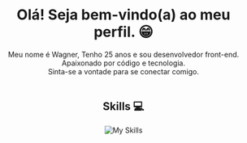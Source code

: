 <h1 align="center"> Olá! Seja bem-vindo(a) ao meu perfil. 😁 </h1>


<div align="center">
Meu nome é Wagner, Tenho 25 anos e sou desenvolvedor front-end. <br>
Apaixonado por código e tecnologia.
<br>
Sinta-se a vontade para se conectar comigo.
<br><br>
</div>

<div align="center">
<h2> Skills 💻</h2>

![My Skills](https://skillicons.dev/icons?i=js,html,css,react,git,vscode,figma)
</div>
